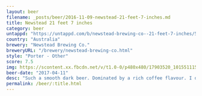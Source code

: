 ```yaml
---
layout: beer
filename: _posts/beer/2016-11-09-newstead-21-feet-7-inches.md
title: Newstead 21 feet 7 inches
category: beer
untappd: "https://untappd.com/b/newstead-brewing-co--21-feet-7-inches/516452"
country: "Australia"
brewery: "Newstead Brewing Co."
breweryURL: "/brewery/newstead-brewing-co.html"
style: "Porter - Other"
score: 7.5
img: https://scontent.xx.fbcdn.net/v/t1.0-0/p480x480/17903520_10155111574488745_2744426459263409548_n.jpg?oh=5d638afb67790499c49f81c2a2fbd0d3&oe=5B4E0CAF
beer-date: "2017-04-11"
desc: "Such a smooth dark beer. Dominated by a rich coffee flavour. I don’t even like coffee but I like this. Not much malt going on. Fairly light on the sweetness but the bitterness also so that’s balances out for me"
permalink: /beer/:title.html
---
```

